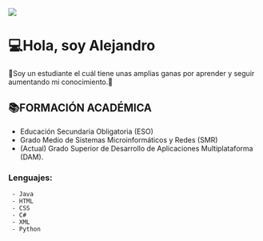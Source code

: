 ![](https://www.google.com/url?sa=i&url=https%3A%2F%2Fwww.wallpaperflare.com%2Fsearch%3Fwallpaper%3Dtecnologia&psig=AOvVaw0RYKIYa05C8k7nIwhYmcGq&ust=1726830845491000&source=images&cd=vfe&opi=89978449&ved=0CBQQjRxqFwoTCPjMzZTwzogDFQAAAAAdAAAAABAQ)

# 💻​Hola, soy Alejandro 

👾​​Soy un estudiante el cuál tiene unas amplias ganas por aprender y seguir aumentando mi conocimiento.​📲​

## 📚​FORMACIÓN ACADÉMICA
  - Educación Secundaria Obligatoria (ESO)
  - Grado Medio de Sistemas Microinformáticos y Redes (SMR)
  - (Actual) Grado Superior de Desarrollo de Aplicaciones Multiplataforma (DAM).
  ### Lenguajes:
     - Java
     - HTML
     - CSS
     - C#
     - XML
     - Python
